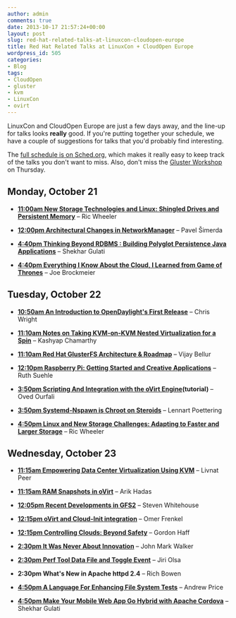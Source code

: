 ```yaml
---
author: admin
comments: true
date: 2013-10-17 21:57:24+00:00
layout: post
slug: red-hat-related-talks-at-linuxcon-cloudopen-europe
title: Red Hat Related Talks at LinuxCon + CloudOpen Europe
wordpress_id: 505
categories:
- Blog
tags:
- CloudOpen
- gluster
- kvm
- LinuxCon
- ovirt
---
```


LinuxCon and CloudOpen Europe are just a few days away, and the line-up for talks looks **really** good. If you're putting together your schedule, we have a couple of suggestions for talks that you'd probably find interesting.

The [full schedule is on Sched.org](http://linuxconcloudopeneu2013.sched.org/), which makes it really easy to keep track of the talks you don't want to miss. Also, don't miss the [Gluster Workshop](http://community.redhat.com/gluster-workshop-in-edinburgh-at-linuxcon-europe/) on Thursday.


## Monday, October 21





	
  * **[11:00am New Storage Technologies and Linux: Shingled Drives and Persistent Memory](http://linuxconcloudopeneu2013.sched.org/event/7bcdab7c08484c8613c7ca62c85e43d6)** – Ric Wheeler

	
  * **[12:00pm Architectural Changes in NetworkManager](http://linuxconcloudopeneu2013.sched.org/event/11b0d9896c5a9005117176e558eec12c)** – Pavel Šimerda

	
  * **[4:40pm Thinking Beyond RDBMS : Building Polyglot Persistence Java Applications](http://linuxconcloudopeneu2013.sched.org/event/a7d5b05d77ae917ef1b332006ce36cc0)** – Shekhar Gulati

	
  * **[4:40pm Everything I Know About the Cloud, I Learned from Game of Thrones](http://linuxconcloudopeneu2013.sched.org/event/0bddce7fb84f372780d06d1c03175262)** – Joe Brockmeier




## Tuesday, October 22





	
  * **[10:50am An Introduction to OpenDaylight's First Release](http://linuxconcloudopeneu2013.sched.org/event/c3bc1d3a71a68e2d6e4adba4e014787f)** – Chris Wright

	
  * **[11:10am Notes on Taking KVM-on-KVM Nested Virtualization for a Spin](http://linuxconcloudopeneu2013.sched.org/event/9a3804c56bcca27d7873e7fe7cee34f4)** – Kashyap Chamarthy

	
  * **[11:10am Red Hat GlusterFS Architecture & Roadmap](http://linuxconcloudopeneu2013.sched.org/event/4573914770cfe2f6dbc24ccc3c744433)** – Vijay Bellur

	
  * **[12:10pm Raspberry Pi: Getting Started and Creative Applications](http://linuxconcloudopeneu2013.sched.org/event/b5eea865e7634adc5d1593f62a0f45e3)** – Ruth Suehle

	
  * **[3:50pm Scripting And Integration with the oVirt Engine](http://linuxconcloudopeneu2013.sched.org/event/02c3d67afaa9029e775831afccdbd37c)(tutorial)** – Oved Ourfali

	
  * **[3:50pm Systemd-Nspawn is Chroot on Steroids](http://linuxconcloudopeneu2013.sched.org/event/8349a8881c88b542910ae56f73771679)** – Lennart Poettering

	
  * **[4:50pm Linux and New Storage Challenges: Adapting to Faster and Larger Storage](http://linuxconcloudopeneu2013.sched.org/event/1d0bb4a4eb79823a9717a1c37f9f9902)** – Ric Wheeler




## Wednesday, October 23





	
  * **[11:15am Empowering Data Center Virtualization Using KVM](http://linuxconcloudopeneu2013.sched.org/event/fd38c73d59fe7dd9db74135dd53f236b)** – Livnat Peer

	
  * **[11:15am RAM Snapshots in oVirt](http://linuxconcloudopeneu2013.sched.org/event/2777f06bf85a6ce917eeb35cf97b1c44)** – Arik Hadas

	
  * **[12:05pm Recent Developments in GFS2](http://linuxconcloudopeneu2013.sched.org/event/fa91c5d859f30b60f88084e4c7e2bb3f)** – Steven Whitehouse

	
  * **[12:15pm oVirt and Cloud-Init integration](http://linuxconcloudopeneu2013.sched.org/event/05625bb300720eb107f93c2c5cc9bac7)** – Omer Frenkel

	
  * **[12:15pm Controlling Clouds: Beyond Safety](http://linuxconcloudopeneu2013.sched.org/event/fedb300053c04348937f4588ce3565c1)** – Gordon Haff

	
  * **[2:30pm It Was Never About Innovation](http://linuxconcloudopeneu2013.sched.org/event/332ade3627d1987803d6728fcdfb178a)** – John Mark Walker

	
  * **[2:30pm Perf Tool Data File and Toggle Event](http://linuxconcloudopeneu2013.sched.org/event/d679d043c6152838a3b9c92a09eefd54)** – Jiri Olsa

	
  * **2:30pm What's New in Apache httpd 2.4** – Rich Bowen

	
  * **[4:50pm A Language For Enhancing File System Tests](http://linuxconcloudopeneu2013.sched.org/event/1e27afa80c827b496c2aebafd4a50709)** – Andrew Price

	
  * **[4:50pm Make Your Mobile Web App Go Hybrid with Apache Cordova](http://linuxconcloudopeneu2013.sched.org/event/8e02c72f970fb8b7ed9664847ce0c0ce)** – Shekhar Gulati


